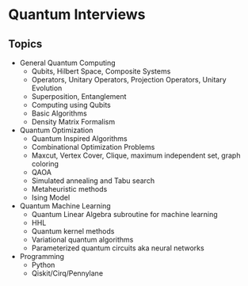 # Quantum Interviews

## Topics

- General Quantum Computing
  - Qubits, Hilbert Space, Composite Systems
  - Operators, Unitary Operators, Projection Operators, Unitary Evolution
  - Superposition, Entanglement
  - Computing using Qubits
  - Basic Algorithms
  - Density Matrix Formalism
- Quantum Optimization
  - Quantum Inspired Algorithms
  - Combinational Optimization Problems
  - Maxcut, Vertex Cover, Clique, maximum independent set, graph coloring
  - QAOA
  - Simulated annealing and Tabu search
  - Metaheuristic methods
  - Ising Model
- Quantum Machine Learning
  - Quantum Linear Algebra subroutine for machine learning
  - HHL
  - Quantum kernel methods
  - Variational quantum algorithms
  - Parameterized quantum circuits aka neural networks
- Programming
  - Python
  - Qiskit/Cirq/Pennylane
